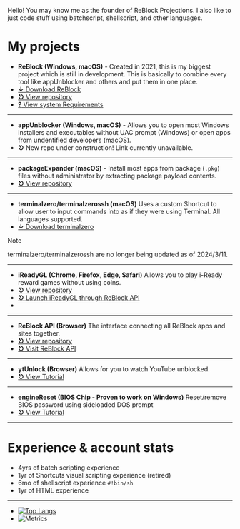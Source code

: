 Hello! You may know me as the founder of ReBlock Projections. I also like to just code stuff using batchscript, shellscript, and other languages.

# My projects

- **ReBlock (Windows, macOS)** - Created in 2021, this is my biggest project which is still in development. This is basically to combine every tool like appUnblocker and others and put them in one place.
- [**↓** Download ReBlock](https://github.com/yourworstnightmare1/ReBlock/releases)
- [**⎋** View repository](https://github.com/yourworstnightmare1/ReBlock)
- [**?** View system Requirements](https://github.com/yourworstnightmare1/ReBlock/blob/main/COMPATIBILITY.md)
---
- **appUnblocker (Windows, macOS)** - Allows you to open most Windows installers and executables without UAC prompt (Windows) or open apps from undentified developers (macOS).
- **⎋** New repo under construction! Link currently unavailable.
---
- **packageExpander (macOS)** - Install most apps from package (`.pkg`) files without administrator by extracting package payload contents.
- [**⎋** View repository](https://github.com/yourworstnightmare1/packageexpander)
---
- **terminalzero/terminalzerossh (macOS)** Uses a custom Shortcut to allow user to input commands into as if they were using Terminal. All languages supported.
- [**↓** Download terminalzero](https://www.icloud.com/shortcuts/c57cc57b1a814e298369e6ee6607db6f)
> [!NOTE]
> terminalzero/terminalzerossh are no longer being updated as of 2024/3/11.
---
- **iReadyGL (Chrome, Firefox, Edge, Safari)** Allows you to play i-Ready reward games without using coins.
- [**⎋** View repository](https://github.com/yourworstnightmare1/ireadygl)
- [**⎋** Launch iReadyGL through ReBlock API](https://yourworstnightmare1.github.io/assets/irgl/v2/r1/irgl.html)
- 
---
- **ReBlock API (Browser)** The interface connecting all ReBlock apps and sites together.
- [**⎋** View repository](https://github.com/yourworstnightmare1/yourworstnightmare1.github.io)
- [**⎋** Visit ReBlock API](https://yourworstnightmare1.github.io)
---
- **ytUnlock (Browser)** Allows for you to watch YouTube unblocked.
- [**⎋** View Tutorial](https://sites.google.com/view/reblock/exploits/ytunlock)
---
- **engineReset (BIOS Chip - Proven to work on Windows)** Reset/remove BIOS password using sideloaded DOS prompt
- [**⎋** View Tutorial](https://sites.google.com/view/reblock/exploits/enginereset)
---
  
# Experience & account stats

- 4yrs of batch scripting experience
- 1yr of Shortcuts visual scripting experience (retired)
- 6mo of shellscript experience `#!bin/sh`
- 1yr of HTML experience
---
- [![Top Langs](https://github-readme-stats.vercel.app/api/top-langs/?username=yourworstnightmare1)](https://github.com/yourworstnightmare1/)
- ![Metrics](https://metrics.lecoq.io/yourworstnightmare1?template=classic&base=header%2C%20activity%2C%20community%2C%20repositories%2C%20metadata&base.indepth=false&base.hireable=false&base.skip=false&config.timezone=America%2FChicago)
